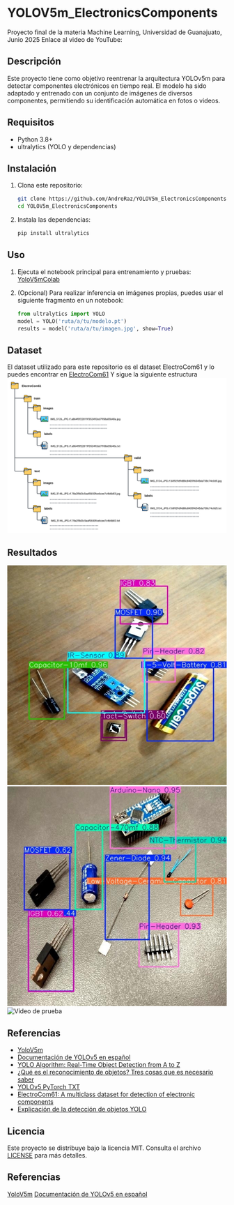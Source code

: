 # YOLOV5m_ElectronicsComponents

Proyecto final de la materia Machine Learning, Universidad de Guanajuato, Junio 2025
Enlace al video de YouTube:

## Descripción 
Este proyecto tiene como objetivo reentrenar la arquitectura YOLOv5m para detectar componentes electrónicos en tiempo real. El modelo ha sido adaptado y entrenado con un conjunto de imágenes de diversos componentes, permitiendo su identificación automática en fotos o videos.

## Requisitos
- Python 3.8+
- ultralytics (YOLO y dependencias)

## Instalación

1. Clona este repositorio:
   ```bash
   git clone https://github.com/AndreRaz/YOLOV5m_ElectronicsComponents.git
   cd YOLOV5m_ElectronicsComponents
   ```

2. Instala las dependencias:
   ```bash
   pip install ultralytics
   ```

## Uso

1. Ejecuta el notebook principal para entrenamiento y pruebas:
   [YoloV5mColab](YOLOV5m_ElectronicsComponents.ipynb)

2. (Opcional) Para realizar inferencia en imágenes propias, puedes usar el siguiente fragmento en un notebook:
   ```python
   from ultralytics import YOLO
   model = YOLO('ruta/a/tu/modelo.pt')
   results = model('ruta/a/tu/imagen.jpg', show=True)
   ```

## Dataset
El dataset utilizado para este repositorio es el dataset ElectroCom61 y lo puedes encontrar en [ElectroCom61](https://github.com/faiyazabdullah/ElectroCom61)
Y sigue la siguiente estructura 
![Estructura](folder_structure.png)


## Resultados 

![Clasificación](R1.jpeg)
![Clasificación_2](R2.jpeg)
![Vídeo de prueba](video_test_2_boxes)

## Referencias

- [YoloV5m](https://github.com/ultralytics/yolov5)
- [Documentación de YOLOv5 en español](https://docs.ultralytics.com/es/yolov5/)
- [YOLO Algorithm: Real-Time Object Detection from A to Z](https://kili-technology.com/data-labeling/machine-learning/yolo-algorithm-real-time-object-detection-from-a-to-z)
- [¿Qué es el reconocimiento de objetos? Tres cosas que es necesario saber](https://la.mathworks.com/solutions/image-video-processing/object-recognition.html)
- [YOLOv5 PyTorch TXT](https://roboflow.com/formats/yolov5-pytorch-txt)
- [ElectroCom61: A multiclass dataset for detection of electronic components](https://www.sciencedirect.com/science/article/pii/S2352340925000630)
- [Explicación de la detección de objetos YOLO](https://www.datacamp.com/es/blog/yolo-object-detection-explained)

## Licencia

Este proyecto se distribuye bajo la licencia MIT. Consulta el archivo [LICENSE](LICENSE) para más detalles.








## Referencias

[YoloV5m](https://github.com/ultralytics/yolov5)
[Documentación de YOLOv5 en español](https://docs.ultralytics.com/es/yolov5/)

